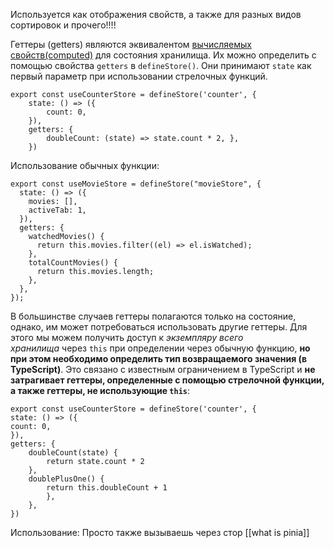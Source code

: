 Используется как отображения свойств, а также для разных видов сортировок и прочего!!!!

Геттеры (getters) являются эквивалентом [вычисляемых свойств(computed)](https://vuejs.org/guide/essentials/computed.html) для состояния хранилища. Их можно определить с помощью свойства `getters` в `defineStore()`. Они принимают `state` как первый параметр при использовании стрелочных функций.

```JS
export const useCounterStore = defineStore('counter', { 
	state: () => ({ 
		count: 0,
	}), 
	getters: { 
		doubleCount: (state) => state.count * 2, }, 
	})
```
Использование обычных функции:
```JS
export const useMovieStore = defineStore("movieStore", {
  state: () => ({
    movies: [],
    activeTab: 1,
  }),
  getters: {
    watchedMovies() {
      return this.movies.filter((el) => el.isWatched);
    },
    totalCountMovies() {
      return this.movies.length;
    },
  },
});
```
В большинстве случаев геттеры полагаются только на состояние, однако, им может потребоваться использовать другие геттеры. Для этого мы можем получить доступ к _экземпляру всего хранилища_ через `this` при определении через обычную функцию, **но при этом необходимо определить тип возвращаемого значения (в TypeScript)**. Это связано с известным ограничением в TypeScript и **не затрагивает геттеры, определенные с помощью стрелочной функции, а также геттеры, не использующие `this`**:
```JS
export const useCounterStore = defineStore('counter', { 
state: () => ({
count: 0, 
}), 
getters: {  
	doubleCount(state) { 
		return state.count * 2 
	}, 
	doublePlusOne() {
		return this.doubleCount + 1 
		}, 
	}, 
})
```

Использование: Просто также вызываешь через стор
[[what is pinia]]